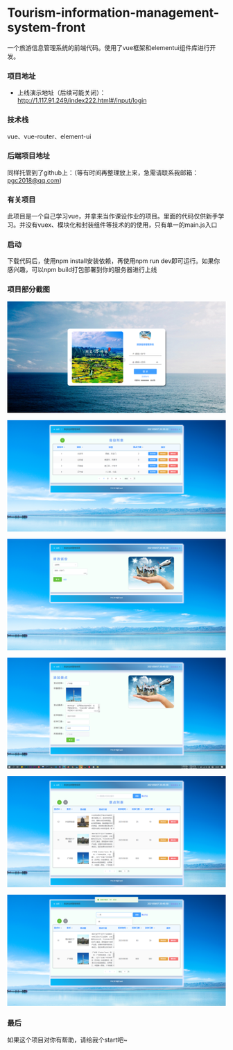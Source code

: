 # Tourism-information-management-system-front

一个旅游信息管理系统的前端代码。使用了vue框架和elementui组件库进行开发。

### 项目地址
- 上线演示地址（后续可能关闭）：http://1.117.91.249/index222.html#/input/login

### 技术栈
vue、vue-router、element-ui

### 后端项目地址
同样托管到了github上：（等有时间再整理放上来，急需请联系我邮箱：pgc2018@qq.com)
### 有关项目
此项目是一个自己学习vue，并拿来当作课设作业的项目。里面的代码仅供新手学习。并没有vuex、模块化和封装组件等技术的的使用，只有单一的main.js入口

### 启动
下载代码后，使用npm install安装依赖，再使用npm run dev即可运行。如果你感兴趣，可以npm build打包部署到你的服务器进行上线

### 项目部分截图
![首页](./static/项目截图/(1).png)

![首页](./static/项目截图/(2).png)

![首页](./static/项目截图/(3).png)

![首页](./static/项目截图/(4).png)

![首页](./static/项目截图/(5).png)

![首页](./static/项目截图/(6).png)

### 最后
如果这个项目对你有帮助，请给我个start吧~
